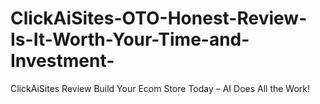 # ClickAiSites-OTO-Honest-Review-Is-It-Worth-Your-Time-and-Investment-
ClickAiSites Review Build Your Ecom Store Today – AI Does All the Work!
